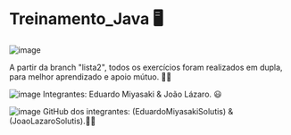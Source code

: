 # Treinamento_Java 🖥️
![image](https://github.com/user-attachments/assets/7b82b74a-0d56-4f4e-ade0-e22bf4e382ba)
 

A partir da branch "lista2", todos os exercícios foram realizados em dupla,
para melhor aprendizado e apoio mútuo. 📕💡

![image](https://github.com/user-attachments/assets/d4eba14b-8302-4d19-8b85-7aa00b2ae789)
Integrantes: Eduardo Miyasaki & João Lázaro. 😃

![image](https://github.com/user-attachments/assets/be99467c-f354-4148-bab6-e415a10ec844)
GitHub dos integrantes: (EduardoMiyasakiSolutis) & (JoaoLazaroSolutis).📃📎
